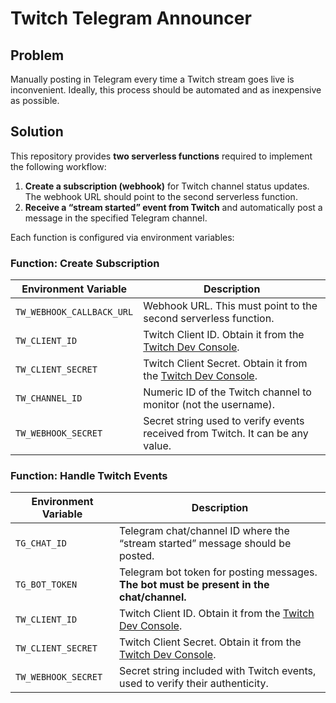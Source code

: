 # Twitch Telegram Announcer

## Problem

Manually posting in Telegram every time a Twitch stream goes live is inconvenient.
Ideally, this process should be automated and as inexpensive as possible.

## Solution

This repository provides **two serverless functions** required to implement the following workflow:

1. **Create a subscription (webhook)** for Twitch channel status updates.
   The webhook URL should point to the second serverless function.
2. **Receive a “stream started” event from Twitch** and automatically post a message
   in the specified Telegram channel.

Each function is configured via environment variables:

### Function: Create Subscription

| Environment Variable      | Description                                                                                   |
|---------------------------|-----------------------------------------------------------------------------------------------|
| `TW_WEBHOOK_CALLBACK_URL` | Webhook URL. This must point to the second serverless function.                               |
| `TW_CLIENT_ID`            | Twitch Client ID. Obtain it from the [Twitch Dev Console](https://dev.twitch.tv/console).     |
| `TW_CLIENT_SECRET`        | Twitch Client Secret. Obtain it from the [Twitch Dev Console](https://dev.twitch.tv/console). |
| `TW_CHANNEL_ID`           | Numeric ID of the Twitch channel to monitor (not the username).                               |
| `TW_WEBHOOK_SECRET`       | Secret string used to verify events received from Twitch. It can be any value.                |

### Function: Handle Twitch Events

| Environment Variable | Description                                                                                   |
|----------------------|-----------------------------------------------------------------------------------------------|
| `TG_CHAT_ID`         | Telegram chat/channel ID where the “stream started” message should be posted.                 |
| `TG_BOT_TOKEN`       | Telegram bot token for posting messages. **The bot must be present in the chat/channel.**     |
| `TW_CLIENT_ID`       | Twitch Client ID. Obtain it from the [Twitch Dev Console](https://dev.twitch.tv/console).     |
| `TW_CLIENT_SECRET`   | Twitch Client Secret. Obtain it from the [Twitch Dev Console](https://dev.twitch.tv/console). |
| `TW_WEBHOOK_SECRET`  | Secret string included with Twitch events, used to verify their authenticity.                 |
